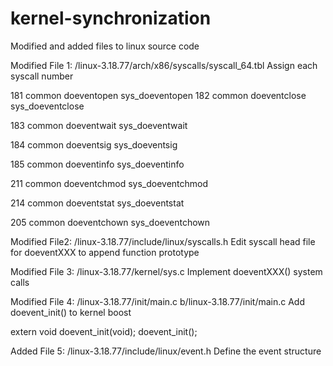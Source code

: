 # kernel-synchronization

Modified and added files to linux source code

Modified File 1: /linux-3.18.77/arch/x86/syscalls/syscall_64.tbl
Assign each syscall number

181	common	doeventopen     sys_doeventopen
182	common	doeventclose    sys_doeventclose

183	common	doeventwait     sys_doeventwait

184	common	doeventsig      sys_doeventsig

185	common	doeventinfo     sys_doeventinfo

211	common  doeventchmod    sys_doeventchmod

214	common  doeventstat     sys_doeventstat

205	common  doeventchown    sys_doeventchown

Modified File2: /linux-3.18.77/include/linux/syscalls.h
Edit syscall head file for doeventXXX to append function prototype

Modified File 3: /linux-3.18.77/kernel/sys.c
Implement doeventXXX() system calls

Modified File 4: /linux-3.18.77/init/main.c b/linux-3.18.77/init/main.c
Add doevent_init() to kernel boost

extern void doevent_init(void);
doevent_init();

Added File 5: /linux-3.18.77/include/linux/event.h
Define the event structure
